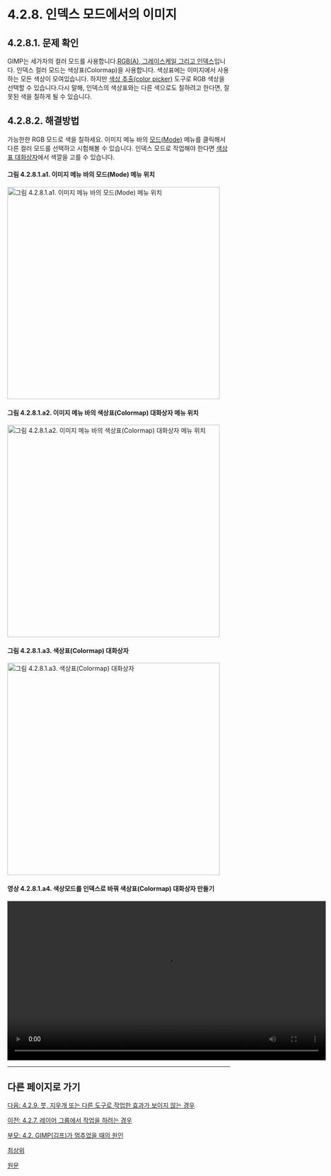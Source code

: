 # 4.2.8. 인덱스 모드에서의 이미지

## 4.2.8.1. 문제 확인
GIMP는 세가자의 컬러 모드를 사용합니다.[RGB(A), 그레이스케일 그리고 인덱스](./19-glossaryx-color-model.md)입니다. 인덱스 컬러 모드는 색상표(Colormap)을 사용합니다. 색상표에는 이미지에서 사용하는 모든 색상이 모여있습니다. 하지만 [색상 추출(color picker)](./14-05-03-color-picker.md) 도구로 RGB 색상을 선택할 수 있습니다.다시 말해, 인덱스의 색상표와는 다른 색으로도 칠하려고 한다면, 잘못된 색을 칠하게 될 수 있습니다.

## 4.2.8.2. 해결방법
가능한한 RGB 모드로 색을 칠하세요. 이미지 메뉴 바의 [모드(Mode)](./16-06-03-mode.md) 메뉴를 클릭해서 다른 컬러 모드를 선택하고 시험해볼 수 있습니다. 인덱스 모드로 작업해야 한다면 [색상표 대화상자](./15-02-04-colormap-dialog.md)에서 색깔을 고를 수 있습니다.

#### 그림 4.2.8.1.a1. 이미지 메뉴 바의 모드(Mode) 메뉴 위치
<img width="480" alt="그림 4.2.8.1.a1. 이미지 메뉴 바의 모드(Mode) 메뉴 위치" environment="MacOS:Sonoma 14.2.1 GIMP 2.10.36" src="https://github.com/wonder13662/gimp/assets/15767104/06ef5a31-51c6-498f-b884-37871b04781b">

#### 그림 4.2.8.1.a2. 이미지 메뉴 바의 색상표(Colormap) 대화상자 메뉴 위치
<img width="480" alt="그림 4.2.8.1.a2. 이미지 메뉴 바의 색상표(Colormap) 대화상자 메뉴 위치" environment="MacOS:Sonoma 14.2.1 GIMP 2.10.36" src="https://github.com/wonder13662/gimp/assets/15767104/67090b33-5b61-4315-8174-8cb1e09f5ba5">

#### 그림 4.2.8.1.a3. 색상표(Colormap) 대화상자
<img width="480" alt="그림 4.2.8.1.a3. 색상표(Colormap) 대화상자" environment="MacOS:Sonoma 14.2.1 GIMP 2.10.36" src="https://github.com/wonder13662/gimp/assets/15767104/f58cf8ea-5dfe-4f24-b8d0-864e8eb83bbf">

#### 영상 4.2.8.1.a4. 색상모드를 인덱스로 바꿔 색상표(Colormap) 대화상자 만들기
<video controls="controls" width="720" environment="MacOS:Sonoma 14.2.1 GIMP 2.10.36" src="https://github.com/wonder13662/gimp/assets/15767104/e1b86121-19a0-4830-b091-c3a2db7e6d72"></video>

***

## 다른 페이지로 가기

[다음: 4.2.9. 붓, 지우개 또는 다른 도구로 작업한 효과가 보이지 않는 경우](./04-02-09-no-visible-effect-when-trying-to-use-a-brush-eraser-or-other-tool.md)

[이전: 4.2.7. 레이어 그룹에서 작업을 하려는 경우](./04-02-07-you-are-trying-to-act-on-a-layer-group.md)

[부모: 4.2. GIMP(김프)가 멈추었을 때의 원인](./04-02-00-common-causes-of-gimp-non-responsiveness.md)

[최상위](./00-home.md)

[원문]()